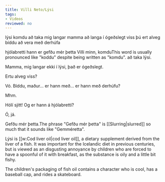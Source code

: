 ```yaml
---
title: Villi Neto/Lýsi
tags:
- Videos
reviewed: no
---
```

<vocabulary>
lýsi
komdu
að taka
mig langar
mamma
að langa í
ógeðslegt
viss
þú ert
alveg
bíddu
að vera með
derhúfa

hjólabretti
hann er
gefðu mér þetta
</vocabulary>
<Instagram
data-translate="true"
file="VilliNetoLýsi.mp4"
url="https://www.instagram.com/p/B3UWZ_0g5rP/"
user_image="VilliNeto.jpg"
user_name="Villi Neto"
user_handle="villineto"
audio="04-lýsi.mp3">
Villi minn, komdu<note>This word is usually pronounced like "koddu" despite being written as "komdu".</note> að taka lýsi.

Mamma, mig langar ekki í lýsi, það er ógeðslegt.

Ertu alveg viss?

Vó. Bíddu, maður... er hann með... er hann með derhúfu?

Mhm.

Hólí sjitt! Og er hann á hjólabretti?

Ó, já.

Gefðu mér þetta.<note>The phrase "Gefðu mér þetta" is [[Slurring|slurred]] so much that it sounds like "Gemméretta".</note>
</div>

<div class="video-explanation" data-translate="no">
Lýsi is [[w:Cod liver oil|cod liver oil]], a dietary supplement derived from the liver of a fish. It was important for the Icelandic diet in previous centuries, but is viewed as an disgusting annoyance by children who are forced to have a spoonful of it with breakfast, as the substance is oily and a little bit fishy.

The children's packaging of fish oil contains a character who is cool, has a baseball cap, and rides a skateboard.
<div>

</Instagram>
